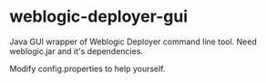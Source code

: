 # weblogic-deployer-gui

Java GUI wrapper of Weblogic Deployer command line tool. Need weblogic.jar and it's dependencies.

Modify config.properties to help yourself.
